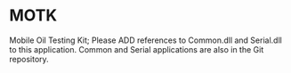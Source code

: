 # MOTK
Mobile Oil Testing Kit;
Please ADD references to Common.dll and Serial.dll to this application. Common and Serial applications are also in the Git repository.
